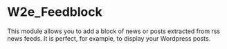 # W2e_Feedblock
This module allows you to add a block of news or posts extracted from rss news feeds. It is perfect, for example, to display your Wordpress posts.
